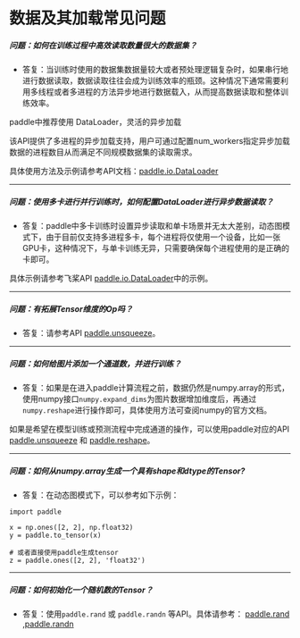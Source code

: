 # 数据及其加载常见问题


##### 问题：如何在训练过程中高效读取数量很大的数据集？

+ 答复：当训练时使用的数据集数据量较大或者预处理逻辑复杂时，如果串行地进行数据读取，数据读取往往会成为训练效率的瓶颈。这种情况下通常需要利用多线程或者多进程的方法异步地进行数据载入，从而提高数据读取和整体训练效率。

paddle中推荐使用 DataLoader，灵活的异步加载

该API提供了多进程的异步加载支持，用户可通过配置num_workers指定异步加载数据的进程数目从而满足不同规模数据集的读取需求。

具体使用方法及示例请参考API文档：[paddle.io.DataLoader](https://www.paddlepaddle.org.cn/documentation/docs/zh/api/paddle/io/DataLoader_cn.html#dataloader)

----------

##### 问题：使用多卡进行并行训练时，如何配置DataLoader进行异步数据读取？

+ 答复：paddle中多卡训练时设置异步读取和单卡场景并无太大差别，动态图模式下，由于目前仅支持多进程多卡，每个进程将仅使用一个设备，比如一张GPU卡，这种情况下，与单卡训练无异，只需要确保每个进程使用的是正确的卡即可。

具体示例请参考飞桨API [paddle.io.DataLoader](https://www.paddlepaddle.org.cn/documentation/docs/zh/api/paddle/io/DataLoader_cn.html#dataloader)中的示例。

----------


##### 问题：有拓展Tensor维度的Op吗？

+ 答复：请参考API [paddle.unsqueeze](https://www.paddlepaddle.org.cn/documentation/docs/zh/api/paddle/tensor/manipulation/unsqueeze_cn.html#unsqueeze)。

----------


##### 问题：如何给图片添加一个通道数，并进行训练？

+ 答复：如果是在进入paddle计算流程之前，数据仍然是numpy.array的形式，使用numpy接口`numpy.expand_dims`为图片数据增加维度后，再通过`numpy.reshape`进行操作即可，具体使用方法可查阅numpy的官方文档。

如果是希望在模型训练或预测流程中完成通道的操作，可以使用paddle对应的API [paddle.unsqueeze](https://www.paddlepaddle.org.cn/documentation/docs/zh/api/paddle/tensor/manipulation/unsqueeze_cn.html#unsqueeze) 和 [paddle.reshape](https://www.paddlepaddle.org.cn/documentation/docs/zh/api/paddle/tensor/manipulation/reshape_cn.html#reshape)。

----------


##### 问题：如何从numpy.array生成一个具有shape和dtype的Tensor?

+ 答复：在动态图模式下，可以参考如下示例：

```
import paddle

x = np.ones([2, 2], np.float32)
y = paddle.to_tensor(x)

# 或者直接使用paddle生成tensor
z = paddle.ones([2, 2], 'float32')
```

----------

##### 问题：如何初始化一个随机数的Tensor？

+ 答复：使用`paddle.rand` 或 `paddle.randn` 等API。具体请参考：
[paddle.rand](https://www.paddlepaddle.org.cn/documentation/docs/zh/api/paddle/tensor/random/rand_cn.html#rand) ,[paddle.randn](https://www.paddlepaddle.org.cn/documentation/docs/zh/api/paddle/tensor/random/randn_cn.html#randn)
